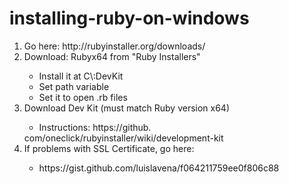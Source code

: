 # installing-ruby-on-windows


<ol> 
<li>Go here: http://rubyinstaller.org/downloads/</li>
<li>Download: Rubyx64 from "Ruby Installers"</li> 
	<ul>
		<li>Install it at C\:DevKit</li>
		<li>Set path variable</li> 
		<li>Set it to open .rb files</li>
	</ul> 
<li>Download Dev Kit (must match Ruby version x64)</li>
	<ul><li>Instructions: https://github.</li></ul>com/oneclick/rubyinstaller/wiki/development-kit
<li>If problems with SSL Certificate, go here:</li> 
	<ul><li>https://gist.github.com/luislavena/f064211759ee0f806c88</ul></li>
</ol>